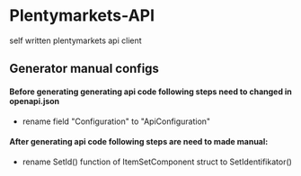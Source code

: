 # Plentymarkets-API
self written plentymarkets api client

## Generator manual configs

#### Before generating generating api code following steps need to changed in openapi.json
- rename field "Configuration" to "ApiConfiguration"

#### After generating api code following steps are need to made manual:
- rename SetId() function of ItemSetComponent struct to SetIdentifikator()
